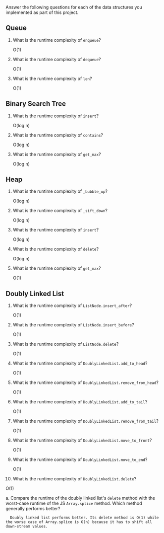 Answer the following questions for each of the data structures you implemented as part of this project.

## Queue

1. What is the runtime complexity of `enqueue`?

   O(1)

2. What is the runtime complexity of `dequeue`?

   O(1)

3. What is the runtime complexity of `len`?

   O(1)

## Binary Search Tree

1. What is the runtime complexity of `insert`? 

   O(log n)

2. What is the runtime complexity of `contains`?

   O(log n)

3. What is the runtime complexity of `get_max`? 

   O(log n)

## Heap

1. What is the runtime complexity of `_bubble_up`?

   O(log n)

2. What is the runtime complexity of `_sift_down`?

   O(log n)

3. What is the runtime complexity of `insert`?

   O(log n)

4. What is the runtime complexity of `delete`?

   O(log n)

5. What is the runtime complexity of `get_max`?

   O(1)

## Doubly Linked List

1. What is the runtime complexity of `ListNode.insert_after`?

   O(1)

2. What is the runtime complexity of `ListNode.insert_before`?

   O(1)

3. What is the runtime complexity of `ListNode.delete`?

   O(1)

4. What is the runtime complexity of `DoublyLinkedList.add_to_head`?

   O(1)

5. What is the runtime complexity of `DoublyLinkedList.remove_from_head`?

   O(1)

6. What is the runtime complexity of `DoublyLinkedList.add_to_tail`?

   O(1)

7. What is the runtime complexity of `DoublyLinkedList.remove_from_tail`?

   O(1)

8. What is the runtime complexity of `DoublyLinkedList.move_to_front`?

   O(1)

9. What is the runtime complexity of `DoublyLinkedList.move_to_end`?

   O(1)

10. What is the runtime complexity of `DoublyLinkedList.delete`?

   O(1)

   a. Compare the runtime of the doubly linked list's `delete` method with the worst-case runtime of the JS `Array.splice` method. Which method generally performs better?

      Doubly linked list performs better. Its delete method is O(1) while the worse case of Array.splice is O(n) because it has to shift all down-stream values.
